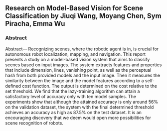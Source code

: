 ## Research on Model-Based Vision for Scene Classification by Jiuqi Wang, Moyang Chen, Sym Piracha, Emma Wu

### Abstract
Abstract― Recognizing scenes, where the robotic agent is in, is crucial for
autonomous robot localization, mapping, and navigation. This report presents a study on a
model-based vision system that aims to classify scenes based on input images. The 
system extracts features and properties that include dimension, lines, vanishing point, as 
well as the perceptual hash from both provided models and the input image. Then it
measures the similarity between the image and the model features according to a
self-defined cost function. The output is determined on the cost relative to the set
threshold. We find that the lazy-training algorithm can attain a satisfactory level of
accuracy only with ten model samples. The experiments show that although the attained
accuracy is only around 56% on the validation dataset, the system with the final
determined threshold achieves an accuracy as high as 87.5% on the test dataset. It is an
encouraging discovery that we deem would open more possibilities for scene recognition
of robots.
